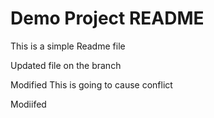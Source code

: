# Demo Project README

This is a simple Readme file


Updated file on the branch

Modified
This is going to cause conflict

Modiifed
